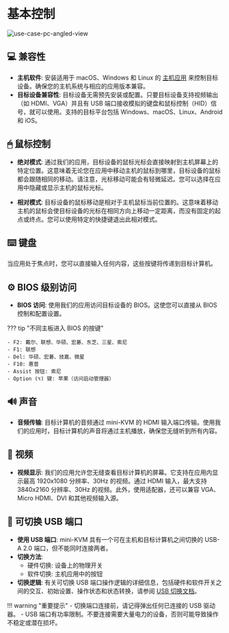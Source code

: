 # 基本控制

![use-case-pc-angled-view](https://assets.openterface.com/images/product/use-case-pc-angled-view.jpg)

## 💻 兼容性

- **主机软件**: 安装适用于 macOS、Windows 和 Linux 的 [主机应用](/app) 来控制目标设备。确保您的主机系统与相应的应用版本兼容。
- **目标设备兼容性**: 目标设备无需预先安装或配置。只要目标设备支持视频输出（如 HDMI、VGA）并且有 USB 端口接收模拟的键盘和鼠标控制（HID）信号，就可以使用。支持的目标平台包括 Windows、macOS、Linux、Android 和 iOS。

## 🖱 鼠标控制

- **绝对模式**: 通过我们的应用，目标设备的鼠标光标会直接映射到主机屏幕上的特定位置。这意味着无论您在应用中移动主机的鼠标到哪里，目标设备的鼠标都会跟随相同的移动。请注意，光标移动可能会有轻微延迟。您可以选择在应用中隐藏或显示主机的鼠标光标。

- **相对模式**: 目标设备的鼠标移动是相对于主机鼠标当前位置的。这意味着移动主机的鼠标会使目标设备的光标在相同方向上移动一定距离，而没有固定的起点或终点。您可以使用特定的快捷键退出此相对模式。

## ⌨️ 键盘

当应用处于焦点时，您可以直接输入任何内容，这些按键将传递到目标计算机。

## ⚙️ BIOS 级别访问

- **BIOS 访问**: 使用我们的应用访问目标设备的 BIOS。这使您可以直接从 BIOS 控制和配置设置。

??? tip "不同主板进入 BIOS 的按键"

    - F2: 戴尔、联想、华硕、宏碁、东芝、三星、索尼
    - F1: 联想
    - Del: 华硕、宏碁、技嘉、微星
    - F10: 惠普
    - Assist 按钮: 索尼
    - Option (⌥) 键: 苹果（访问启动管理器）

## 🔊 声音

- **音频传输**: 目标计算机的音频通过 mini-KVM 的 HDMI 输入端口传输。使用我们的应用时，目标计算机的声音将通过主机播放，确保您无缝听到所有内容。

## 🎥 视频

- **视频显示**: 我们的应用允许您无缝查看目标计算机的屏幕。它支持在应用内显示最高 1920x1080 分辨率、30Hz 的视频。通过 HDMI 输入，最大支持 3840x2160 分辨率、30Hz 的视频。此外，使用适配器，还可以兼容 VGA、Micro HDMI、DVI 和其他视频输入源。

## 🔄 可切换 USB 端口

- **使用 USB 端口**: mini-KVM 具有一个可在主机和目标计算机之间切换的 USB-A 2.0 端口，但不能同时连接两者。
- **切换方法**: 
    - 硬件切换: 设备上的物理开关
    - 软件切换: 主机应用中的按钮
- **切换逻辑**: 有关可切换 USB 端口操作逻辑的详细信息，包括硬件和软件开关之间的交互、初始设置、操作状态和状态转换，请参阅 [USB 切换文档](usb-switch.md)。

!!! warning "重要提示"
    - 切换端口连接前，请记得弹出任何已连接的 USB 驱动器。
    - USB 端口有功率限制。不要连接需要大量电力的设备，否则可能导致操作不稳定或潜在损坏。

